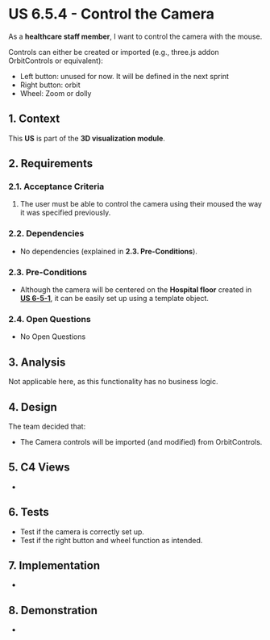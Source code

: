 # US 6.5.4 - Control the Camera

As a **healthcare staff member**, I want to control the camera with the mouse.

Controls can either be created or imported (e.g., three.js addon OrbitControls or equivalent):
* Left button: unused for now. It will be defined in the next sprint
* Right button: orbit
* Wheel: Zoom or dolly

## 1. Context

This **US** is part of the **3D visualization module**.

## 2. Requirements

### 2.1. Acceptance Criteria

1. The user must be able to control the camera using their moused the way it was specified previously.

### 2.2. Dependencies

* No dependencies (explained in **2.3. Pre-Conditions**).

### 2.3. Pre-Conditions

* Although the camera will be centered on the **Hospital floor** created in [**US 6-5-1**](../6-5-1/readme.md), it can be easily set up using a template object.

### 2.4. Open Questions

* No Open Questions

## 3. Analysis

Not applicable here, as this functionality has no business logic.

## 4. Design

The team decided that:
* The Camera controls will be imported (and modified) from OrbitControls.

## 5. C4 Views

-

## 6. Tests

* Test if the camera is correctly set up.
* Test if the right button and wheel function as intended.

## 7. Implementation

-

## 8. Demonstration

-